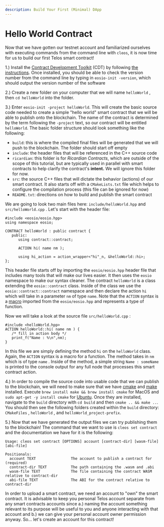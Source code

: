 ```yaml
---
description: Build Your First (Minimal) DApp
---
```


# Hello World Contract

Now that we have gotten our testnet account and familiarized ourselves with executing commands from the command line with `cleos`, it is now time for us to build our first Telos smart contract!

1.) Install the [Contract Development Toolkit](https://github.com/EOSIO/eosio.cdt) (CDT) by following [the instructions](../development-environment/install-the-contract-dev-toolkit.md). Once installed, you should be able to check the version number from the command line by typing in `eosio-init -version`, which should output the version number of the software

2.) Create a new folder on your computer that we will name `helloWorld` , then `cd helloWorld` into the folder.

3.) Enter `eosio-init -project helloWorld`. This will create the basic source code needed to create a simple "hello world" smart contract that we will be able to publish onto the blockchain. The name of the contract is determined by the term following the `-project` text, so our contract will be entitled `helloWorld`. The basic folder structure should look something like the following:

* `build`: this is where the compiled final files will be generated that we will push to the blockchain. The folder should start off empty
* `include`: the header files that will be referenced in the C++ source code
* `ricardian`: this folder is for _Ricardian Contracts_, which are outside of the scope of this tutorial, but are typically used in parallel with smart contracts to help clarify the contract's **intent.** We will ignore this folder for now.
* `src`: the source C++ files that will dictate the behavior (actions) of our smart contract. It also starts off with a `CMakeLists.txt` file which helps to configure the compilation process (this file can be ignored for now)
* `README.txt`: directions on how to build and publish the smart contract

We are going to look two main files here: `include/helloWorld.hpp` and `src/helloWorld.cpp` . Let's start with the header file:

```
#include <eosio/eosio.hpp>
using namespace eosio;

CONTRACT helloWorld : public contract {
   public:
      using contract::contract;

      ACTION hi( name nm );

      using hi_action = action_wrapper<"hi"_n, &helloWorld::hi>;
};
```

This header file starts off by importing the `eosio/eosio.hpp` header file that includes many tools that will make our lives easier. It then uses the `eosio` namespace to make our syntax cleaner. The contract `helloWorld` is a class extending the `eosio::contract` class. Inside of the class we use the `eosio::contract::contract` namespace and then declare the action `hi` which will take in a parameter `nm` of type `name`. Note that the `ACTION` syntax is a [macro](http://www.cplusplus.com/doc/tutorial/preprocessor/) imported from the `eosio/eosio.hpp` and represents a type of function.

Now we will take a look at the source file `src/helloWorld.cpp` :

```
#include <helloWorld.hpp>
ACTION helloWorld::hi( name nm ) {
   /* fill in action body */
   print_f("Name : %\n",nm);
}
```

In this file we are simply defining the method `hi` on the `helloWorld` class. Again, the `ACTION` syntax is a macro for a function. The method takes in `nm` which is of type `name` . Inside of the method, a simple string `Name : someName` is printed to the console output for any full node that processes this smart contract action.

4.) In order to compile the source code into usable code that we can publish to the blockchain, we will need to make sure that we have [cmake](https://cmake.org) and [make](http://www.cplusplus.com/articles/jTbCpfjN/) installed. Execute `brew install make && brew install cmake` for MacOS and `sudo apt-get -y install cmake` for [Ubuntu](https://ubuntu.com). Once they are installed, navigate to the `build` directory with `cd build` and then `cmake .. && make ..`. You should then see the following folders created within the `build` directory: `CMakeFiles` , `helloWorld` , and `helloWorld_project-prefix`.

5.) Now that we have generated the output files we can try publishing them to the blockchain! The command that we want to use is `cleos set contract` and the documentation we have for it is the following:

```
Usage: cleos set contract [OPTIONS] account [contract-dir] [wasm-file] [abi-file]

Positionals:
  account TEXT                The account to publish a contract for (required)
  contract-dir TEXT           The path containing the .wasm and .abi
  wasm-file TEXT              The file containing the contract WASM relative to contract-dir
  abi-file TEXT               The ABI for the contract relative to contract-dir
```

In order to upload a smart contract, we need an account to "own" the smart contract. It is advisable to keep you personal Telos account separate from any smart contracts accounts since a.) naming the account something relevant to its purpose will be useful to you and anyone interacting with that account and b.) we can give your personal account owner permission anyway. So... let's create an account for this contract!
